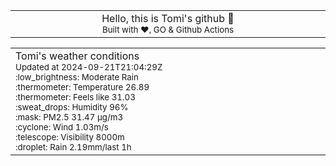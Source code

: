 
<div align="center">
<table>
<tbody>
<td align="center">
<img width="2000" height="0"><br>
Hello, this is Tomi's github 👋<br>
<sup>Built with ❤️, GO & Github Actions</sup><br>
<img width="2000" height="0">
</td>
</tbody>
</table>
</div>
<table>
<tbody>
<td align="left">
<img width="2000" height="0"><br>
Tomi's weather conditions<br>
<sup>Updated at 2024-09-21T21:04:29Z</sup><br>
<sup>:low_brightness: Moderate Rain</sup><br>
<sup>:thermometer: Temperature 26.89 </sup><br>
<sup>:thermometer: Feels like 31.03</sup><br>
<sup>:sweat_drops: Humidity 96%</sup><br>
<sup>:mask: PM2.5 31.47 μg/m3</sup><br>
<sup>:cyclone: Wind 1.03m/s </sup><br>
<sup>:telescope: Visibility 8000m </sup><br>
<sup>:droplet: Rain 2.19mm/last 1h </sup><br>
<img width="2000" height="0">
</td>
<td align="left">
<img width="2000" height="0"><br>
<br>
<img width="2000" height="0">
</td>
</tbody>
</table>
</div>
    